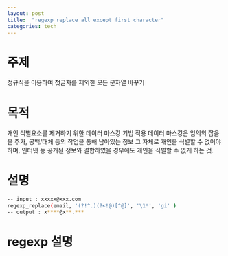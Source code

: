 ```yaml
---
layout: post
title:  "regexp replace all except first character"
categories: tech
---
```

# 주제
정규식을 이용하여 첫글자를 제외한 모든 문자열 바꾸기 

# 목적
개인 식별요소를 제거하기 위한 데이터 마스킹 기법 적용
데이터 마스킹은 임의의 잡음을 추가, 공백/대체 등의 작업을 통해
남아있는 정보 그 자체로 개인을 식별할 수 없어야 하며, 인터넷 등 공개된 정보와 결합하였을 경우에도 개인을 식별할 수 없게 하는 것.

# 설명 
```sh
-- input : xxxxx@xxx.com
regexp_replace(email, '(?!^.)(?<!@)[^@]', '\1*', 'gi' )
-- output : x****@x**.***
```

# regexp 설명 
